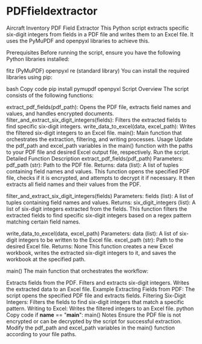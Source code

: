 # PDFfieldextractor
Aircraft Inventory PDF Field Extractor
This Python script extracts specific six-digit integers from fields in a PDF file and writes them to an Excel file. It uses the PyMuPDF and openpyxl libraries to achieve this.

Prerequisites
Before running the script, ensure you have the following Python libraries installed:

fitz (PyMuPDF)
openpyxl
re (standard library)
You can install the required libraries using pip:

bash
Copy code
pip install pymupdf openpyxl
Script Overview
The script consists of the following functions:

extract_pdf_fields(pdf_path): Opens the PDF file, extracts field names and values, and handles encrypted documents.
filter_and_extract_six_digit_integers(fields): Filters the extracted fields to find specific six-digit integers.
write_data_to_excel(data, excel_path): Writes the filtered six-digit integers to an Excel file.
main(): Main function that orchestrates the extraction, filtering, and writing processes.
Usage
Update the pdf_path and excel_path variables in the main() function with the paths to your PDF file and desired Excel output file, respectively.
Run the script.
Detailed Function Description
extract_pdf_fields(pdf_path)
Parameters:
pdf_path (str): Path to the PDF file.
Returns:
data (list): A list of tuples containing field names and values.
This function opens the specified PDF file, checks if it is encrypted, and attempts to decrypt it if necessary. It then extracts all field names and their values from the PDF.

filter_and_extract_six_digit_integers(fields)
Parameters:
fields (list): A list of tuples containing field names and values.
Returns:
six_digit_integers (list): A list of six-digit integers extracted from the fields.
This function filters the extracted fields to find specific six-digit integers based on a regex pattern matching certain field names.

write_data_to_excel(data, excel_path)
Parameters:
data (list): A list of six-digit integers to be written to the Excel file.
excel_path (str): Path to the desired Excel file.
Returns: None
This function creates a new Excel workbook, writes the extracted six-digit integers to it, and saves the workbook at the specified path.

main()
The main function that orchestrates the workflow:

Extracts fields from the PDF.
Filters and extracts six-digit integers.
Writes the extracted data to an Excel file.
Example
Extracting Fields from PDF: The script opens the specified PDF file and extracts fields.
Filtering Six-Digit Integers: Filters the fields to find six-digit integers that match a specific pattern.
Writing to Excel: Writes the filtered integers to an Excel file.
python
Copy code
if __name__ == "__main__":
    main()
Notes
Ensure the PDF file is not encrypted or can be decrypted by the script for successful extraction.
Modify the pdf_path and excel_path variables in the main() function according to your file paths.
